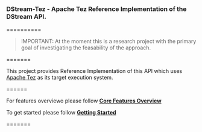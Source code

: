 ### DStream-Tez - Apache Tez Reference Implementation of the DStream API.
==========
> IMPORTANT: At the moment this is a research project with the primary goal of investigating the feasability of the approach.

=======

This project provides Reference Implementation of this API which uses [Apache Tez](https://tez.apache.org/) as its target execution system.

======

For features overviewo please follow [**Core Features Overview**](https://github.com/hortonworks/dstream/wiki/Core-Features-Overview)

To get started please follow [**Getting Started**](https://github.com/hortonworks/dstream/wiki)

=======
